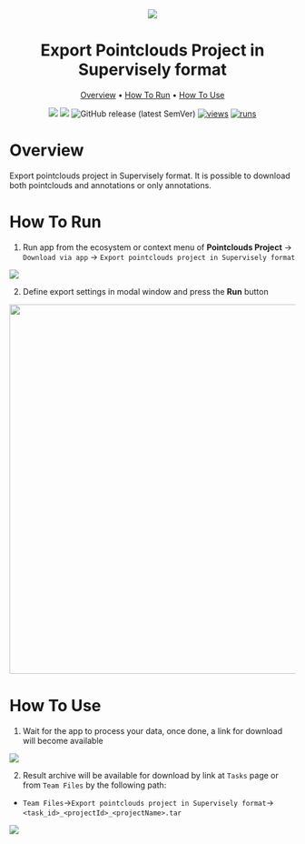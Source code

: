 <div align="center" markdown>
<img src="https://user-images.githubusercontent.com/48913536/176174376-7175ed94-2477-43a3-8f0c-9572ca938550.jpg">

# Export Pointclouds Project in Supervisely format

<p align="center">
  <a href="#Overview">Overview</a> •
  <a href="#How-To-Run">How To Run</a> •
  <a href="#How-To-Use">How To Use</a>
</p>


[![](https://img.shields.io/badge/supervisely-ecosystem-brightgreen)](https://ecosystem.supervise.ly/apps/supervisely-ecosystem/export-pointclouds-project-in-supervisely-format)
[![](https://img.shields.io/badge/slack-chat-green.svg?logo=slack)](https://supervise.ly/slack)
![GitHub release (latest SemVer)](https://img.shields.io/github/v/release/supervisely-ecosystem/export-pointclouds-project-in-supervisely-format)
[![views](https://app.supervise.ly/img/badges/views/supervisely-ecosystem/export-pointclouds-project-in-supervisely-format)](https://supervise.ly)
[![runs](https://app.supervise.ly/img/badges/runs/supervisely-ecosystem/export-pointclouds-project-in-supervisely-format)](https://supervise.ly)


</div>

# Overview

Export pointclouds project in Supervisely format. It is possible to download both pointclouds and annotations or only annotations.

# How To Run 

1. Run app from the ecosystem or context menu of **Pointclouds Project** -> `Download via app` -> `Export pointclouds project in Supervisely format`

<img src="https://user-images.githubusercontent.com/48913536/176165104-e8b38e55-fb9a-4843-8d7a-ac3760732ef9.png"/>

2. Define export settings in modal window and press the **Run** button

<div align="center" markdown>
<img src="https://user-images.githubusercontent.com/48913536/176164020-a2e940ea-8da6-4dc7-a62e-903a8529f921.png" width="650"/>
</div>

# How To Use 

1. Wait for the app to process your data, once done, a link for download will become available

<img src="https://user-images.githubusercontent.com/48913536/176164021-5be40b84-842f-447f-93eb-99c5d9d1ab23.png"/>

2. Result archive will be available for download by link at `Tasks` page or from `Team Files` by the following path:

* `Team Files`->`Export pointclouds project in Supervisely format`->`<task_id>_<projectId>_<projectName>.tar`
<img src="https://user-images.githubusercontent.com/48913536/176164028-3e535f5a-a31a-4b24-b55c-955e2fad0f2a.png"/>
